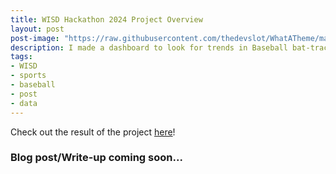 ```yaml
---
title: WISD Hackathon 2024 Project Overview
layout: post
post-image: "https://raw.githubusercontent.com/thedevslot/WhatATheme/master/assets/images/SamplePost.png?token=AHMQUEPC4IFADOF5VG4QVN26Z64GG"
description: I made a dashboard to look for trends in Baseball bat-tracking data.
tags:
- WISD
- sports
- baseball
- post
- data
---
```


Check out the result of the project [here](https://zoey-wisd.streamlit.app/)!

### Blog post/Write-up coming soon...